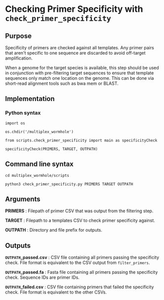 # Checking Primer Specificity with `check_primer_specificity`

## Purpose
Specificity of primers are checked against all templates. Any primer pairs that aren't specific to one sequence are discarded to avoid off-target amplification. 

When a genome for the target species is available, this step should be used in conjunction with pre-filtering target sequences to ensure that template sequences only match one location on the genome. This can be done via short-read alignment tools such as bwa mem or BLAST.

## Implementation

### Python syntax
`import os`

`os.chdir('/multiplex_wormhole')`

`from scripts.check_primer_specificity import main as specificityCheck`

`specificityCheck(PRIMERS, TARGET, OUTPATH)`

## Command line syntax
`cd multiplex_wormhole/scripts`

`python3 check_primer_specificity.py PRIMERS TARGET OUTPATH`

## Arguments
**PRIMERS** : Filepath of primer CSV that was output from the filtering step.

**TARGET** : Filepath to a templates CSV to check primer specificity against.

**OUTPATH** : Directory and file prefix for outputs.


## Outputs
**`OUTPATH`_passed.csv** : CSV file containing all primers passing the specificity check. File format is equivalent to the CSV output from `filter_primers`.

**`OUTPATH`_passed.fa** : Fasta file containing all primers passing the specificity check. Sequence IDs are primer IDs.

**`OUTPATH`_failed.csv** : CSV file containing primers that failed the specificity check. File format is equivalent to the other CSVs.
